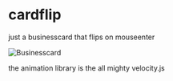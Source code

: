 # cardflip
just a businesscard that flips on mouseenter

![Businesscard](/images/businesscard.png)

the animation library is the all mighty velocity.js
